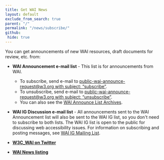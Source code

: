 ```yaml
---
title: Get WAI News
layout: default
exclude_from_search: true
parent: "/"
permalink: "/news/subscribe/"
github:
 hide: true
---
```


<p>You can get announcements of new WAI resources, draft documents for review, etc. from:</p>
<ul>
  <li><p><strong>WAI Announcement e-mail list</strong> - This list is for announcements from WAI.
    <ul>
      <li>To subscribe, send e-mail to <a href="mailto:public-wai-announce-request@w3.org?subject=subscribe">public-wai-announce-request@w3.org with subject: &ldquo;subscribe&rdquo;</a>.</li>
      <li>To unsubscribe, send e-mail to <a href="mailto:public-wai-announce-request@w3.org?subject=unsubscribe">public-wai-announce-request@w3.org with subject: &ldquo;unsubscribe&rdquo;</a>.</li>
      <li>You can also see the <a href="https://lists.w3.org/Archives/Public/public-wai-announce/">WAI Announce List Archives</a>.</li>
    </ul>
   </p>
  </li>
  <li><p><strong>WAI IG Discussion e-mail list</strong> - All announcements sent to the WAI Announcement list will also be sent to the WAI IG list, so you don't need to subscribe to both lists. The WAI IG list is open to the public for discussing web accessibility issues. For information on subscribing and posting messages, see <a href="http://www.w3.org/WAI/IG/#mailinglist">WAI IG Mailing List</a>.</p></li>
  <li><p><strong><a href="http://twitter.com/w3c_wai">W3C_WAI on Twitter</a></strong></p></li>
  <li><p><strong><a href="https://www.w3.org/WAI/news/">WAI News listing</a></strong></p></li>
</ul>

